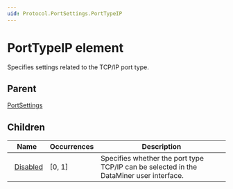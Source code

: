 ```yaml
---
uid: Protocol.PortSettings.PortTypeIP
---
```


# PortTypeIP element

Specifies settings related to the TCP/IP port type.

## Parent

[PortSettings](xref:Protocol.PortSettings)

## Children

|Name|Occurrences|Description|
|--- |--- |--- |
|&nbsp;&nbsp;[Disabled](xref:Protocol.PortSettings.PortTypeIP.Disabled)|[0, 1]|Specifies whether the port type TCP/IP can be selected in the DataMiner user interface.|
